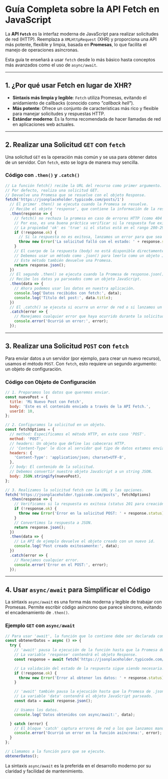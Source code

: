# Guía Completa sobre la API Fetch en JavaScript

La **API `Fetch`** es la interfaz moderna de JavaScript para realizar solicitudes de red (HTTP). Reemplaza a `XMLHttpRequest` (XHR) y proporciona una API más potente, flexible y limpia, basada en **Promesas**, lo que facilita el manejo de operaciones asíncronas.

Esta guía te enseñará a usar `fetch` desde lo más básico hasta conceptos más avanzados como el uso de `async/await`.

---

## 1. ¿Por qué usar Fetch en lugar de XHR?

*   **Sintaxis más limpia y legible**: `Fetch` utiliza Promesas, evitando el anidamiento de callbacks (conocido como *"callback hell"*).
*   **Más potente**: Ofrece un conjunto de características más rico y flexible para manejar solicitudes y respuestas HTTP.
*   **Estándar moderno**: Es la forma recomendada de hacer llamadas de red en aplicaciones web actuales.

---

## 2. Realizar una Solicitud `GET` con `fetch`

Una solicitud `GET` es la operación más común y se usa para obtener datos de un servidor. Con `fetch`, esto se logra de manera muy sencilla.

### Código con `.then()` y `.catch()`

```javascript
// La función fetch() recibe la URL del recurso como primer argumento.
// Por defecto, realiza una solicitud GET.
// Devuelve una Promesa que se resuelve con el objeto Response.
fetch('https://jsonplaceholder.typicode.com/posts/1')
  // El primer .then() se ejecuta cuando la Promesa se resuelve.
  // Recibe el objeto 'response', que contiene la información de la respuesta (status, headers, etc.).
  .then(response => {
    // fetch() no rechaza la promesa en caso de errores HTTP (como 404 o 500).
    // Por eso, es una buena práctica verificar si la respuesta fue exitosa.
    // La propiedad 'ok' es 'true' si el status está en el rango 200-299.
    if (!response.ok) {
      // Si la respuesta no es exitosa, lanzamos un error para que sea capturado por el .catch().
      throw new Error('La solicitud falló con el estado: ' + response.status);
    }
    // El cuerpo de la respuesta (body) no está disponible directamente.
    // Debemos usar un método como .json() para leerlo como un objeto JSON.
    // Este método también devuelve una Promesa.
    return response.json();
  })
  // El segundo .then() se ejecuta cuando la Promesa de response.json() se resuelve.
  // Recibe los datos ya parseados como un objeto JavaScript.
  .then(data => {
    // Ahora podemos usar los datos en nuestra aplicación.
    console.log('Datos recibidos con fetch:', data);
    console.log('Título del post:', data.title);
  })
  // El .catch() se ejecuta si ocurre un error de red o si lanzamos un error manualmente.
  .catch(error => {
    // Manejamos cualquier error que haya ocurrido durante la solicitud.
    console.error('Ocurrió un error:', error);
  });
```

---

## 3. Realizar una Solicitud `POST` con `fetch`

Para enviar datos a un servidor (por ejemplo, para crear un nuevo recurso), usamos el método `POST`. Con `fetch`, esto requiere un segundo argumento: un objeto de configuración.

### Código con Objeto de Configuración

```javascript
// 1. Preparamos los datos que queremos enviar.
const nuevoPost = {
  title: 'Mi Nuevo Post con Fetch',
  body: 'Este es el contenido enviado a través de la API Fetch.',
  userId: 10,
};

// 2. Configuramos la solicitud en un objeto.
const fetchOptions = {
  // method: Especificamos el método HTTP, en este caso 'POST'.
  method: 'POST',
  // headers: Un objeto que define las cabeceras HTTP.
  // 'Content-Type' le dice al servidor qué tipo de datos estamos enviando.
  headers: {
    'Content-Type': 'application/json; charset=UTF-8',
  },
  // body: El contenido de la solicitud.
  // Debemos convertir nuestro objeto JavaScript a un string JSON.
  body: JSON.stringify(nuevoPost),
};

// 3. Realizamos la solicitud fetch con la URL y las opciones.
fetch('https://jsonplaceholder.typicode.com/posts', fetchOptions)
  .then(response => {
    // Verificamos si la respuesta es exitosa (status 201 para creación).
    if (!response.ok) {
      throw new Error('Error en la solicitud POST: ' + response.status);
    }
    // Convertimos la respuesta a JSON.
    return response.json();
  })
  .then(data => {
    // La API de ejemplo devuelve el objeto creado con un nuevo id.
    console.log('Post creado exitosamente:', data);
  })
  .catch(error => {
    // Manejamos cualquier error.
    console.error('Error en el POST:', error);
  });
```

---

## 4. Usar `async/await` para Simplificar el Código

La sintaxis `async/await` es una forma más moderna y legible de trabajar con Promesas. Permite escribir código asíncrono que parece síncrono, evitando el encadenamiento de `.then()`.

### Ejemplo `GET` con `async/await`

```javascript
// Para usar 'await', la función que lo contiene debe ser declarada como 'async'.
const obtenerDatos = async () => {
  try {
    // 'await' pausa la ejecución de la función hasta que la Promesa de fetch se resuelva.
    // La variable 'response' contendrá el objeto Response.
    const response = await fetch('https://jsonplaceholder.typicode.com/posts/1');

    // La validación del estado de la respuesta sigue siendo necesaria.
    if (!response.ok) {
      throw new Error('Error al obtener los datos: ' + response.status);
    }

    // 'await' también pausa la ejecución hasta que la Promesa de .json() se resuelva.
    // La variable 'data' contendrá el objeto JavaScript parseado.
    const data = await response.json();

    // Usamos los datos.
    console.log('Datos obtenidos con async/await:', data);

  } catch (error) {
    // El bloque 'catch' captura errores de red o los que lanzamos manualmente.
    console.error('Ocurrió un error en la función asíncrona:', error);
  }
};

// Llamamos a la función para que se ejecute.
obtenerDatos();
```

La sintaxis `async/await` es la preferida en el desarrollo moderno por su claridad y facilidad de mantenimiento.